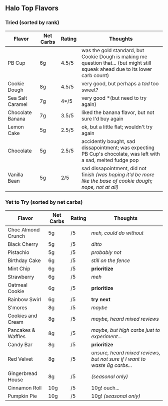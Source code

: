 
## Halo Top Flavors

### Tried (sorted by rank)

| Flavor        | Net Carbs | Rating | Thoughts |
|---------------|-----------|--------|----------|
| PB Cup | 6g | 4.5/5 | was the gold standard, but Cookie Dough is making me question that... (but might still squeak ahead due to its lower carb count) |
| Cookie Dough| 8g | 4.5/5 | very good, but perhaps a *tad* too sweet? |
| Sea Salt Caramel | 7g | 4*/5 | very good *(but need to try again) |
| Chocolate Banana | 7g | 3.5/5 | liked the banana flavor, but not sure I'd buy again |
| Lemon Cake | 5g | 2.5/5 | ok, but a little flat; wouldn't try again |
| Chocolate | 5g | 2.5/5 | accidently bought, sad dissapointment; was expecting PB Cup's chocolate, was left with a sad, melted fudge pop |
| Vanilla Bean | 5g | 2/5 | sad dissapointment, did not finish *(was hoping it'd be more like the base of cookie dough; nope, not at all)* 

### Yet to Try (sorted by net carbs)

| Flavor        | Net Carbs | Rating | Thoughts |
|---------------|-----------|--------|----------|
| Choc Almond Crunch | 5g | /5 | *meh, could do without* |
| Black Cherry | 5g | /5 | *ditto* |
| Pistachio | 5g | /5 | *probably not* |
| Birthday Cake | 6g | /5 | *still on the fence* |
| Mint Chip | 6g | /5 | **prioritize** |
| Strawberry | 6g | /5 | *meh* |
| Oatmeal Cookie | 6g | /5 | **prioritize** |
| Rainbow Swirl | 6g | /5 | **try next** |
| S'mores | 8g | /5 | *maybe* |
| Cookies and Cream | 8g | /5 | *maybe, heard mixed reviews* |
| Pancakes & Waffles | 8g | /5 | *maybe, but high carbs just to experiment...* |
| Candy Bar | 8g | /5 | **prioritize** |
| Red Velvet | 8g | /5 | *unsure, heard mixed reviews, but not sure if I want to waste 8g carbs...* |
| Gingerbread House | 8g | /5 | *(seasonal only)* |
| Cinnamon Roll | 10g | /5 | 10g! ouch... |
| Pumpkin Pie | 10g | /5 | 10g! *(seasonal only)* |
